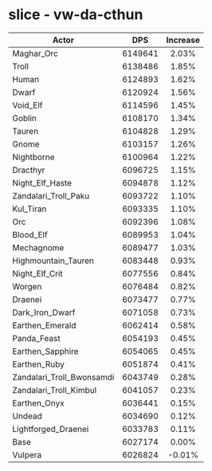 # slice - vw-da-cthun
| Actor | DPS | Increase |
|---|:---:|:---:|
|Maghar_Orc|6149641|2.03%|
|Troll|6138486|1.85%|
|Human|6124893|1.62%|
|Dwarf|6120924|1.56%|
|Void_Elf|6114596|1.45%|
|Goblin|6108170|1.34%|
|Tauren|6104828|1.29%|
|Gnome|6103157|1.26%|
|Nightborne|6100964|1.22%|
|Dracthyr|6096725|1.15%|
|Night_Elf_Haste|6094878|1.12%|
|Zandalari_Troll_Paku|6093722|1.10%|
|Kul_Tiran|6093335|1.10%|
|Orc|6092396|1.08%|
|Blood_Elf|6089953|1.04%|
|Mechagnome|6089477|1.03%|
|Highmountain_Tauren|6083448|0.93%|
|Night_Elf_Crit|6077556|0.84%|
|Worgen|6076484|0.82%|
|Draenei|6073477|0.77%|
|Dark_Iron_Dwarf|6071058|0.73%|
|Earthen_Emerald|6062414|0.58%|
|Panda_Feast|6054193|0.45%|
|Earthen_Sapphire|6054065|0.45%|
|Earthen_Ruby|6051874|0.41%|
|Zandalari_Troll_Bwonsamdi|6043749|0.28%|
|Zandalari_Troll_Kimbul|6041057|0.23%|
|Earthen_Onyx|6036441|0.15%|
|Undead|6034690|0.12%|
|Lightforged_Draenei|6033783|0.11%|
|Base|6027174|0.00%|
|Vulpera|6026824|-0.01%|

